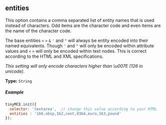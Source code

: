## entities

This option contains a comma separated list of entity names that is used instead of characters. Odd items are the character code and even items are the name of the character code.

The base entities `<` `>` `&` `'` and `"` will always be entity encoded into their named equivalents. Though `'` and `"` will only be encoded within attribute values and `<` `>` will only be encoded within text nodes. This is correct according to the HTML and XML specifications.

*This setting will only encode characters higher than \u007E (126 in unicode).*

**Type:** `String`

##### Example

```js
tinyMCE.init({
  selector: 'textarea',  // change this value according to your HTML
  entities : '160,nbsp,162,cent,8364,euro,163,pound'
});
```
